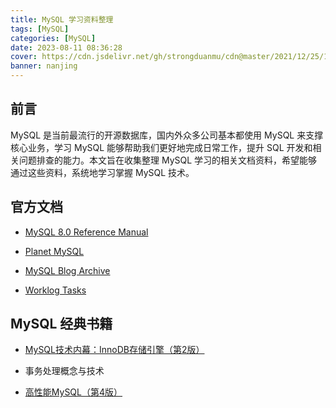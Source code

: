 ```yaml
---
title: MySQL 学习资料整理
tags: [MySQL]
categories: [MySQL]
date: 2023-08-11 08:36:28
cover: https://cdn.jsdelivr.net/gh/strongduanmu/cdn@master/2021/12/25/1640431841.jpg
banner: nanjing
---
```


## 前言

MySQL 是当前最流行的开源数据库，国内外众多公司基本都使用 MySQL 来支撑核心业务，学习 MySQL 能够帮助我们更好地完成日常工作，提升 SQL 开发和相关问题排查的能力。本文旨在收集整理 MySQL 学习的相关文档资料，希望能够通过这些资料，系统地学习掌握 MySQL 技术。

## 官方文档

* [MySQL 8.0 Reference Manual](https://dev.mysql.com/doc/refman/8.0/en/)

* [Planet MySQL](https://planet.mysql.com/)
* [MySQL Blog Archive](https://dev.mysql.com/blog-archive/)
* [Worklog Tasks](https://dev.mysql.com/worklog/)

## MySQL 经典书籍

* [MySQL技术内幕：InnoDB存储引擎（第2版）](https://weread.qq.com/web/reader/611329b059346e611427f1c)

* 事务处理概念与技术
* [高性能MySQL（第4版）](https://weread.qq.com/web/bookDetail/00a32b70813ab746fg018ec7)

